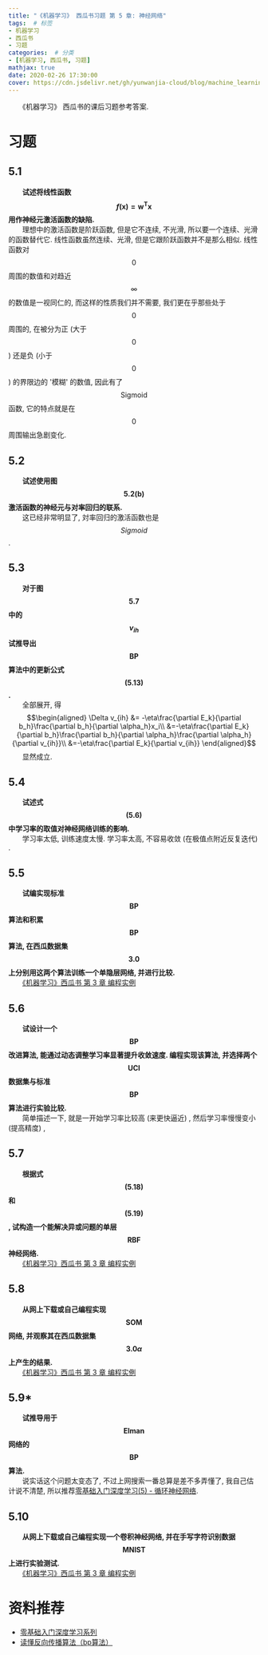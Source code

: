 ```yaml
---
title: "《机器学习》 西瓜书习题 第 5 章: 神经网络"
tags:  # 标签
- 机器学习
- 西瓜书
- 习题
categories:  # 分类
- [机器学习, 西瓜书, 习题]
mathjax: true
date: 2020-02-26 17:30:00
cover: https://cdn.jsdelivr.net/gh/yunwanjia-cloud/blog/machine_learning/watermelon_book/answer/5/5.jpg
---
```

　　《机器学习》 西瓜书的课后习题参考答案.
<!-- more -->
# 习题
## 5.1

　　**试述将线性函数 $$f(\boldsymbol{x}) = \boldsymbol{w}^{\mathrm{T}}\boldsymbol{x}$$ 用作神经元激活函数的缺陷.**<br>
　　理想中的激活函数是阶跃函数, 但是它不连续, 不光滑, 所以要一个连续、光滑的函数替代它. 线性函数虽然连续、光滑, 但是它跟阶跃函数并不是那么相似. 线性函数对 $$0$$ 周围的数值和对趋近 $$\infty$$ 的数值是一视同仁的, 而这样的性质我们并不需要, 我们更在乎那些处于 $$0$$ 周围的, 在被分为正 (大于 $$0$$ ) 还是负 (小于 $$0$$ ) 的界限边的 '模糊' 的数值, 因此有了 $$\mathrm{Sigmoid}$$ 函数, 它的特点就是在 $$0$$ 周围输出急剧变化.
## 5.2

　　**试述使用图 $$5.2(\mathrm{b})$$ 激活函数的神经元与对率回归的联系.**<br>
　　这已经非常明显了, 対率回归的激活函数也是 $$Sigmoid$$ .
## 5.3

　　**对于图 $$5.7$$ 中的 $$v_{ih}$$ 试推导出 $$\mathrm{BP}$$ 算法中的更新公式 $$(5.13)$$ .**<br>
　　全部展开, 得
$$\begin{aligned}
\Delta v_{ih} &= -\eta\frac{\partial E_k}{\partial b_h}\frac{\partial b_h}{\partial \alpha_h}x_i\\
&=-\eta\frac{\partial E_k}{\partial b_h}\frac{\partial b_h}{\partial \alpha_h}\frac{\partial \alpha_h}{\partial v_{ih}}\\
&=-\eta\frac{\partial E_k}{\partial v_{ih}}
\end{aligned}$$
　　显然成立.
## 5.4

　　**试述式 $$(5.6)$$ 中学习率的取值对神经网络训练的影响.**<br>
　　学习率太低, 训练速度太慢. 学习率太高, 不容易收敛 (在极值点附近反复迭代) .
## 5.5

　　**试编实现标准 $$\mathrm{BP}$$ 算法和积累 $$\mathrm{BP}$$ 算法, 在西瓜数据集 $$3.0$$ 上分别用这两个算法训练一个单隐层网络, 并进行比较.**<br>
　　[《机器学习》西瓜书 第 3 章 编程实例](https://aistudio.baidu.com/aistudio/projectdetail/163796)
## 5.6

　　**试设计一个 $$\mathrm{BP}$$ 改进算法, 能通过动态调整学习率显著提升收敛速度. 编程实现该算法, 并选择两个 $$\mathrm{UCI}$$ 数据集与标准 $$\mathrm{BP}$$ 算法进行实验比较.**<br>
　　简单描述一下, 就是一开始学习率比较高 (来更快逼近) , 然后学习率慢慢变小 (提高精度) ,
  
## 5.7

　　**根据式 $$(5.18)$$ 和 $$(5.19)$$ , 试构造一个能解决异或问题的单层 $$\mathrm{RBF}$$ 神经网络.**<br>
　　[《机器学习》西瓜书 第 3 章 编程实例](https://aistudio.baidu.com/aistudio/projectdetail/163796)
## 5.8

　　**从网上下载或自己编程实现 $$\mathrm{SOM}$$ 网络, 并观察其在西瓜数据集 $$3.0\alpha$$ 上产生的结果.**<br>
　　[《机器学习》西瓜书 第 3 章 编程实例](https://aistudio.baidu.com/aistudio/projectdetail/163796)
## 5.9*

　　**试推导用于 $$\mathrm{Elman}$$ 网络的 $$\mathrm{BP}$$ 算法.**<br>
　　说实话这个问题太变态了, 不过上网搜索一番总算是差不多弄懂了, 我自己估计说不清楚, 所以推荐[零基础入门深度学习(5) - 循环神经网络](https://zybuluo.com/hanbingtao/note/541458).
## 5.10

　　**从网上下载或自己编程实现一个卷积神经网络, 并在手写字符识别数据 $$\mathrm{MNIST}$$ 上进行实验测试.**<br>
　　[《机器学习》西瓜书 第 3 章 编程实例](https://aistudio.baidu.com/aistudio/projectdetail/163796)
# 资料推荐
* [零基础入门深度学习系列](https://www.zybuluo.com/hanbingtao/note/433855)
* [读懂反向传播算法（bp算法）](https://www.jianshu.com/p/74bb815f612e)